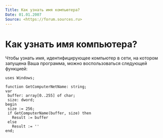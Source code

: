 ```yaml
---
Title: Как узнать имя компьютера?
Date: 01.01.2007
Source: <https://forum.sources.ru>
---
```



Как узнать имя компьютера?
==========================

Чтобы узнать имя, идентифицирующее компьютер в сети, на котором запущена
Ваша программа, можно воспользоваться следующей функцией:

    uses Windows;
     
    function GetComputerNetName: string;
    var
     buffer: array[0..255] of char;
     size: dword;
    begin
     size := 256;
     if GetComputerName(buffer, size) then
       Result := buffer
     else
       Result := ''
    end;

